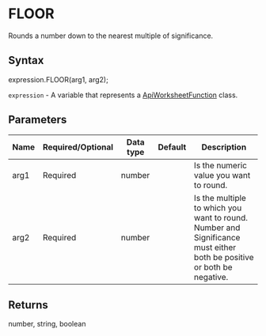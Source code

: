 # FLOOR

Rounds a number down to the nearest multiple of significance.

## Syntax

expression.FLOOR(arg1, arg2);

`expression` - A variable that represents a [ApiWorksheetFunction](../ApiWorksheetFunction.md) class.

## Parameters

| **Name** | **Required/Optional** | **Data type** | **Default** | **Description** |
| ------------- | ------------- | ------------- | ------------- | ------------- |
| arg1 | Required | number |  | Is the numeric value you want to round. |
| arg2 | Required | number |  | Is the multiple to which you want to round. Number and Significance must either both be positive or both be negative. |

## Returns

number, string, boolean
